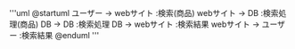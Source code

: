 '''uml
@startuml
ユーザー -> webサイト :検索(商品)
webサイト -> DB :検索処理(商品)
DB -> DB :検索処理
DB -> webサイト :検索結果
webサイト -> ユーザー :検索結果
@enduml
'''
